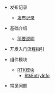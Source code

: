 - 发布记录 
	- [发布记录](note/发布记录.md) 

- 基础介绍
	- [简要说明](base/SDK简要说明.md)

- 开发入门流程指引

- 组件模块  
	- [RTK模块](component/RTKManager.md)  
		- [RtkEntryInfo](component/RtkEntryInfo.md)

- 常见问题


